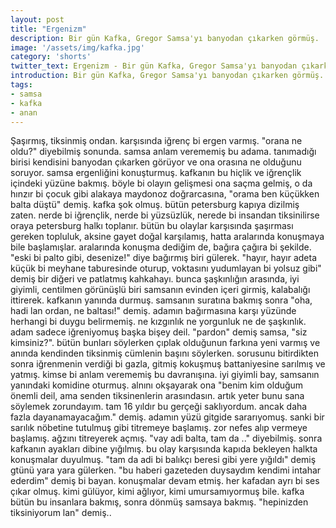 ```yaml
---
layout: post
title: "Ergenizm"
description: Bir gün Kafka, Gregor Samsa'yı banyodan çıkarken görmüş.
image: '/assets/img/kafka.jpg'
category: 'shorts'
twitter_text: Ergenizm - Bir gün Kafka, Gregor Samsa'yı banyodan çıkarken görmüş.
introduction: Bir gün Kafka, Gregor Samsa'yı banyodan çıkarken görmüş.
tags:
- samsa
- kafka
- anan
---
```


Şaşırmış, tiksinmiş ondan. karşısında iğrenç bi ergen varmış. "orana ne oldu?" diyebilmiş sonunda. samsa anlam verememiş bu adama. tanımadığı birisi kendisini banyodan çıkarken görüyor ve ona orasına ne olduğunu soruyor. samsa ergenliğini konuşturmuş. kafkanın bu hiçlik ve iğrençlik içindeki yüzüne bakmış. böyle bi olayın gelişmesi ona saçma gelmiş, o da hınzır bi çocuk gibi alakaya maydonoz doğrarcasına, "orama ben küçükken balta düştü" demiş. kafka şok olmuş. bütün petersburg kapıya dizilmiş zaten. nerde bi iğrençlik, nerde bi yüzsüzlük, nerede bi insandan tiksinilirse oraya petersburg halkı toplanır. bütün bu olaylar karşısında şaşırması gereken topluluk, aksine gayet doğal karşılamış, hatta aralarında konuşmaya bile başlamışlar. aralarında konuşma dediğim de, bağıra çağıra bi şekilde. "eski bi palto gibi, desenize!" diye bağırmış biri gülerek. "hayır, hayır adeta küçük bi meyhane taburesinde oturup, voktasını yudumlayan bi yolsuz gibi" demiş bir diğeri ve patlatmış kahkahayı. bunca şaşkınlığın arasında, iyi giyimli, centilmen görünüşlü biri samsanın evinden içeri girmiş, kalabalığı ittirerek. kafkanın yanında durmuş. samsanın suratına bakmış sonra "oha, hadi lan ordan, ne baltası!" demiş. adamın bağırmasına karşı yüzünde herhangi bi duygu belirmemiş. ne kızgınlık ne yorgunluk ne de şaşkınlık. adam sadece iğreniyomuş başka bişey deil. "pardon" demiş samsa, "siz kimsiniz?". bütün bunları söylerken çıplak olduğunun farkına yeni varmış ve anında kendinden tiksinmiş cümlenin başını söylerken. sorusunu bitirdikten sonra iğrenmenin verdiği bi gazla, gitmiş kokuşmuş battaniyesine sarılmış ve yatmış. kimse bi anlam verememiş bu davranışına. iyi giyimli bay, samsanın yanındaki komidine oturmuş. alnını okşayarak ona "benim kim olduğum önemli deil, ama senden tiksinenlerin arasındasın. artık yeter bunu sana söylemek zorundayım. tam 16 yıldır bu gerçeği saklıyordum. ancak daha fazla dayanamayacağım." demiş. adamın yüzü gitgide sararıyomuş. sanki bir sarılık nöbetine tutulmuş gibi titremeye başlamış. zor nefes alıp vermeye başlamış. ağzını titreyerek açmış. "vay adi balta, tam da .." diyebilmiş. sonra kafkanın ayakları dibine yığılmış. bu olay karşısında kapıda bekleyen halkta konuşmalar duyulmuş. "tam da adi bi balıkçı beresi gibi yere yığıldı" demiş gtünü yara yara gülerken. "bu haberi gazeteden duysaydım kendimi intahar ederdim" demiş bi bayan. konuşmalar devam etmiş. her kafadan ayrı bi ses çıkar olmuş. kimi gülüyor, kimi ağlıyor, kimi umursamıyormuş bile. kafka bütün bu insanlara bakmış, sonra dönmüş samsaya bakmış. "hepinizden tiksiniyorum lan" demiş..
